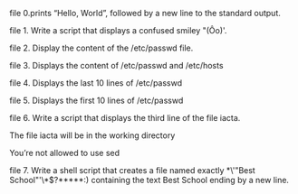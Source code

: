 file 0.prints “Hello, World”, followed by a new line to the standard output.

file 1. Write a script that displays a confused smiley "(Ôo)'.

file 2. Display the content of the /etc/passwd file.

file 3. Displays the content of /etc/passwd and /etc/hosts

file 4. Displays the last 10 lines of /etc/passwd

file 5. Displays the first 10 lines of /etc/passwd

file 6. Write a script that displays the third line of the file iacta.

The file iacta will be in the working directory

You’re not allowed to use sed

file 7. Write a shell script that creates a file named exactly \*\\'"Best School"\'\\*$\?\*\*\*\*\*:) containing the text Best School ending by a new line.
